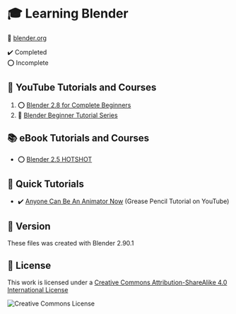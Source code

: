 # :mortar_board: Learning Blender

:link: [blender.org](https://www.blender.org/)

:heavy_check_mark: Completed  
:o: Incomplete

## :beginner: YouTube Tutorials and Courses

1. :o: [Blender 2.8 for Complete Beginners](blender-28-for-beginners-full-course/)
2. :construction: [Blender Beginner Tutorial Series](https://www.youtube.com/playlist?list=PLjEaoINr3zgEq0u2MzVgAaHEBt--xLB6U)

## :books: eBook Tutorials and Courses

- :o: [Blender 2.5 HOTSHOT](blender-25-hotshot/)

## :beginner: Quick Tutorials

- :heavy_check_mark: [Anyone Can Be An Animator Now](https://www.youtube.com/watch?v=UeCEczxToCA) (Grease Pencil Tutorial on YouTube)

## :memo: Version

These files was created with Blender 2.90.1

## :page_with_curl: License

This work is licensed under a [Creative Commons Attribution-ShareAlike 4.0 International License](http://creativecommons.org/licenses/by-sa/4.0/)

![Creative Commons License](https://i.creativecommons.org/l/by-sa/4.0/88x31.png)

